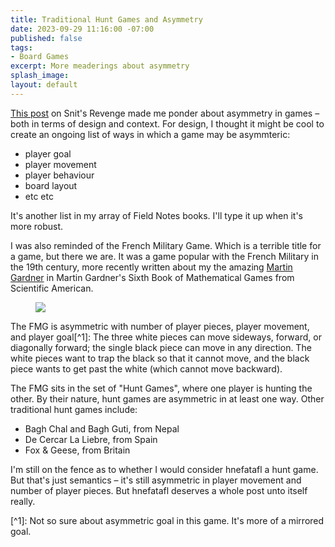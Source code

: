```yaml
---
title: Traditional Hunt Games and Asymmetry
date: 2023-09-29 11:16:00 -07:00
published: false
tags:
- Board Games
excerpt: More meaderings about asymmetry
splash_image: 
layout: default
---
```


[This post](https://www.lucashaley.com/tom-wham/) on Snit's Revenge made me ponder about asymmetry in games – both in terms of design and context. For design, I thought it might be cool to create an ongoing list of ways in which a game may be asymmteric:

* player goal
* player movement
* player behaviour
* board layout
* etc etc

It's another list in my array of Field Notes books. I'll type it up when it's more robust.

I was also reminded of the French Military Game. Which is a terrible title for a game, but there we are. It was a game popular with the French Military in the 19th century, more recently written about my the amazing [Martin Gardner](https://en.wikipedia.org/wiki/Martin_Gardner) in Martin Gardner's Sixth Book of Mathematical Games from Scientific American.

<figure class="post__image--center"><img loading="lazy" src="https://www.lucashaley.com/media/posts/168/IMG_6884.png"></figure>

The FMG is asymmetric with number of player pieces, player movement, and player goal\[^1\]: The three white pieces can move sideways, forward, or diagonally forward; the single black piece can move in any direction. The white pieces want to trap the black so that it cannot move, and the black piece wants to get past the white (which cannot move backward).

The FMG sits in the set of "Hunt Games", where one player is hunting the other. By their nature, hunt games are asymmetric in at least one way. Other traditional hunt games include:

* Bagh Chal and Bagh Guti, from Nepal
* De Cercar La Liebre, from Spain
* Fox & Geese, from Britain

I'm still on the fence as to whether I would consider hnefatafl a hunt game. But that's just semantics – it's still asymmetric in player movement and number of player pieces. But hnefatafl deserves a whole post unto itself really.

\[^1\]: Not so sure about asymmetric goal in this game. It's more of a mirrored goal.